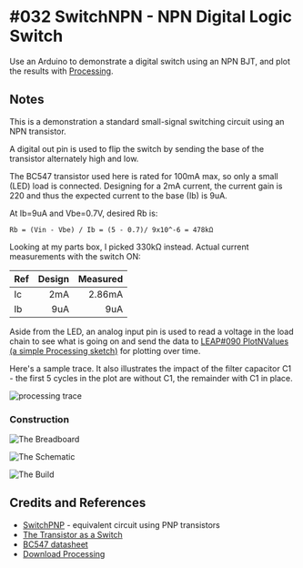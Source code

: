 # #032 SwitchNPN - NPN Digital Logic Switch

Use an Arduino to demonstrate a digital switch using an NPN BJT, and plot the results with [Processing](https://www.processing.org).

## Notes

This is a demonstration a standard small-signal switching circuit using an NPN transistor.

A digital out pin is used to flip the switch by sending the base of the transistor alternately high and low.

The BC547 transistor used here is rated for 100mA max, so only a small (LED) load is connected.
Designing for a 2mA current, the current gain is 220 and thus the expected current to the base (Ib) is 9uA.

At Ib=9uA and Vbe=0.7V, desired Rb is:

    Rb = (Vin - Vbe) / Ib = (5 - 0.7)/ 9x10^-6 = 478kΩ

Looking at my parts box, I picked 330kΩ instead. Actual current measurements with the switch ON:

| Ref | Design | Measured |
|-----|-------:|---------:|
| Ic  | 2mA    | 2.86mA   |
| Ib  | 9uA    | 9uA      |

Aside from the LED, an analog input pin is used to read a voltage in the load chain to see what is going on and send the data to [LEAP#090 PlotNValues (a simple Processing sketch)](../../playground/PlotNValues) for plotting over time.

Here's a sample trace. It also illustrates the impact of the filter capacitor C1 - the first 5 cycles in the plot are without C1, the remainder with C1 in place.

![processing trace](./assets/processing_trace.png?raw=true)

### Construction

![The Breadboard](./assets/SwitchNPN_bb.jpg?raw=true)

![The Schematic](./assets/SwitchNPN_schematic.jpg?raw=true)

![The Build](./assets/SwitchNPN_build.jpg?raw=true)

## Credits and References

* [SwitchPNP](../SwitchPNP) - equivalent circuit using PNP transistors
* [The Transistor as a Switch](http://www.electronics-tutorials.ws/transistor/tran_4.html)
* [BC547 datasheet](https://www.futurlec.com/Transistors/BC547.shtml)
* [Download Processing](https://www.processing.org/download/)
